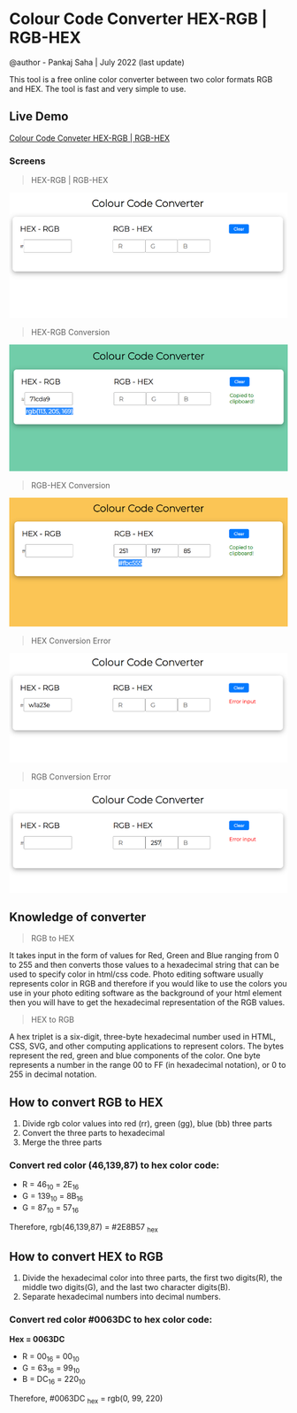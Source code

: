 # Colour Code Converter HEX-RGB | RGB-HEX
@author - Pankaj Saha | July 2022 (last update)

This tool is a free online color converter between two color formats RGB and HEX. The tool is fast and very simple to use.

## Live Demo
[Colour Code Conveter HEX-RGB | RGB-HEX](https://piuli.iblogger.org/hexrgb/)

### Screens

> HEX-RGB | RGB-HEX

![Home Screen](images/ccc.png)

> HEX-RGB Conversion

![Hex to rgb conversion](images/h2r.png)

> RGB-HEX Conversion

![Rgb to Hex conversion](images/r2h.png)

> HEX Conversion Error

![HEX Conversion Error](images/hex_error.png)

> RGB Conversion Error

![RGB Conversion Error](images/rgb_error.png)

## Knowledge of converter

> RGB to HEX

It takes input in the form of values for Red, Green and Blue ranging from 0 to 255 and then converts those values to a hexadecimal string that can be used to specify color in html/css code. Photo editing software usually represents color in RGB and therefore if you would like to use the colors you use in your photo editing software as the background of your html element then you will have to get the hexadecimal representation of the RGB values.

> HEX to RGB

A hex triplet is a six-digit, three-byte hexadecimal number used in HTML, CSS, SVG, and other computing applications to represent colors. The bytes represent the red, green and blue components of the color. One byte represents a number in the range 00 to FF (in hexadecimal notation), or 0 to 255 in decimal notation.

## How to convert RGB to HEX
1. Divide rgb color values into red (rr), green (gg), blue (bb) three parts
2. Convert the three parts to hexadecimal
3. Merge the three parts

### Convert red color (46,139,87) to hex color code:

- R = 46<sub>10</sub> = 2E<sub>16</sub>
- G = 139<sub>10</sub> = 8B<sub>16</sub>
- G = 87<sub>10</sub> = 57<sub>16</sub>

Therefore, rgb(46,139,87) = #2E8B57 <sub>hex</sub>

## How to convert HEX to RGB
1. Divide the hexadecimal color into three parts, the first two digits(R), the middle two digits(G), and the last two character digits(B). 
2. Separate hexadecimal numbers into decimal numbers.

### Convert red color #0063DC to hex color code:
**Hex = 0063DC**

- R = 00<sub>16</sub> = 00<sub>10</sub>
- G = 63<sub>16</sub> = 99<sub>10</sub>
- B = DC<sub>16</sub> = 220<sub>10</sub>

Therefore, #0063DC <sub>hex</sub> = rgb(0, 99, 220)

